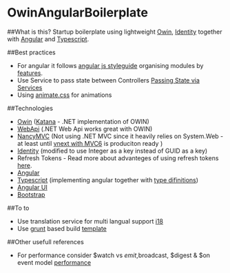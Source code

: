 OwinAngularBoilerplate
======================

##What is this?
Startup boilerplate using lightweight [Owin](http://owin.org/), [Identity](http://www.asp.net/identity) together with [Angular](https://angularjs.org/) and [Typescript](http://typescript.codeplex.com/). 

##Best practices
* For angular it follows [angular js styleguide](https://github.com/johnpapa/angularjs-styleguide) organising modules by [features](http://www.pluralsight.com/courses/angularjs-patterns-clean-code).
* Use Service to pass state between Controllers [Passing State via Services](https://rclayton.silvrback.com/passing-state-via-services)
* Using [animate.css](http://daneden.github.io/animate.css/) for animations 

##Technologies
* [Owin](http://owin.org/) ([Katana](https://katanaproject.codeplex.com/) - .NET implementation of OWIN)
* [WebApi](http://www.asp.net/web-api) (.NET Web Api works great with OWIN)
* [NancyMVC](http://nancyfx.org/) (Not using .NET MVC since it heavily relies on System.Web - at least until [vnext with MVC6](http://www.asp.net/vnext/overview/aspnet-vnext/aspnet-5-overview) is produciton ready )
* [Identity](http://www.asp.net/identity) (modified to use Integer as a key instead of GUID as a key)
* Refresh Tokens - Read more about advanteges of using refresh tokens [here](http://bitoftech.net/2014/07/16/enable-oauth-refresh-tokens-angularjs-app-using-asp-net-web-api-2-owin/).
* [Angular](https://angularjs.org/)
* [Typescript](http://typescript.codeplex.com/) (implementing angular together with [type difinitions](https://github.com/borisyankov/DefinitelyTyped))
* [Angular UI](http://angular-ui.github.io/)
* [Bootstrap](http://getbootstrap.com/)


##To to
* Use translation service for multi langual support [i18](http://i18next.com/)
* Use [grunt](http://gruntjs.com/) based build [template](http://joshdmiller.github.io/ng-boilerplate/)


##Other usefull references
* For performance consider $watch vs $emit,$broadcast, $digest & $on event model [performance](http://jsperf.com/angualr-scope-watch-vs-scope-events/5)

